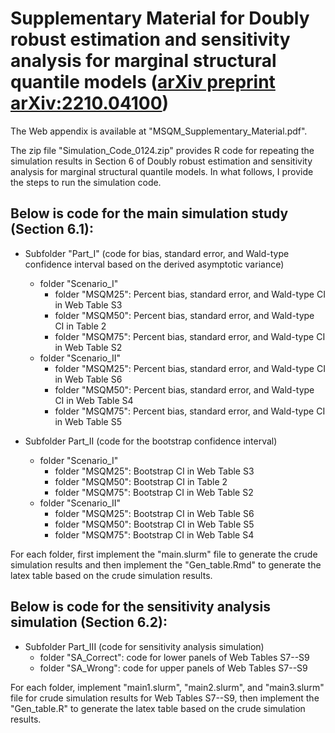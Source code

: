 # Supplementary Material for Doubly robust estimation and sensitivity analysis for marginal structural quantile models ([arXiv preprint arXiv:2210.04100](https://arxiv.org/abs/2210.04100))

The Web appendix is available at "MSQM_Supplementary_Material.pdf".

The zip file "Simulation_Code_0124.zip" provides R code for repeating the simulation results in Section 6 of Doubly robust estimation and sensitivity analysis for marginal structural quantile models. In what follows, I provide the steps to run the simulation code.

## Below is code for the main simulation study (Section 6.1):

* Subfolder "Part_I" (code for bias, standard error, and Wald-type confidence interval based on the derived asymptotic variance)
  * folder "Scenario_I"
    * folder "MSQM25": Percent bias, standard error, and Wald-type CI in Web Table S3
    * folder "MSQM50": Percent bias, standard error, and Wald-type CI in Table 2
    * folder "MSQM75": Percent bias, standard error, and Wald-type CI in Web Table S2
  * folder "Scenario_II"
    * folder "MSQM25": Percent bias, standard error, and Wald-type CI in Web Table S6
    * folder "MSQM50": Percent bias, standard error, and Wald-type CI in Web Table S4
    * folder "MSQM75": Percent bias, standard error, and Wald-type CI in Web Table S5

* Subfolder Part_II (code for the bootstrap confidence interval)
  * folder "Scenario_I"
    * folder "MSQM25": Bootstrap CI in Web Table S3
    * folder "MSQM50": Bootstrap CI in Table 2
    * folder "MSQM75": Bootstrap CI in Web Table S2
  * folder "Scenario_II"
    * folder "MSQM25": Bootstrap CI in Web Table S6
    * folder "MSQM50": Bootstrap CI in Web Table S5
    * folder "MSQM75": Bootstrap CI in Web Table S4


For each folder, first implement the "main.slurm" file to generate the crude simulation results and then implement the "Gen_table.Rmd" to generate the latex table based on the crude simulation results.

## Below is code for the sensitivity analysis simulation (Section 6.2):

* Subfolder Part_III (code for sensitivity analysis simulation)
  * folder "SA_Correct": code for lower panels of Web Tables S7--S9
  * folder "SA_Wrong": code for upper panels of Web Tables S7--S9

For each folder, implement "main1.slurm", "main2.slurm", and "main3.slurm" file for crude simulation results for Web Tables S7--S9, then implement the "Gen_table.R" to generate the latex table based on the crude simulation results.
